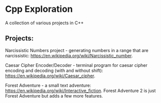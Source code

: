 # Cpp Exploration
A collection of various projects in C++ 

## Projects: 
Narcissistic Numbers project - generating numbers in a range that are narcissistic: https://en.wikipedia.org/wiki/Narcissistic_number.

Caesar Cipher Encoder/Decoder - terminal program for caesar cipher encoding and decoding (with and without shift): https://en.wikipedia.org/wiki/Caesar_cipher.

Forest Adventure - a small text adventure: https://en.wikipedia.org/wiki/Interactive_fiction. Forest Adventure 2 is just Forest Adventure but adds a few more features.


